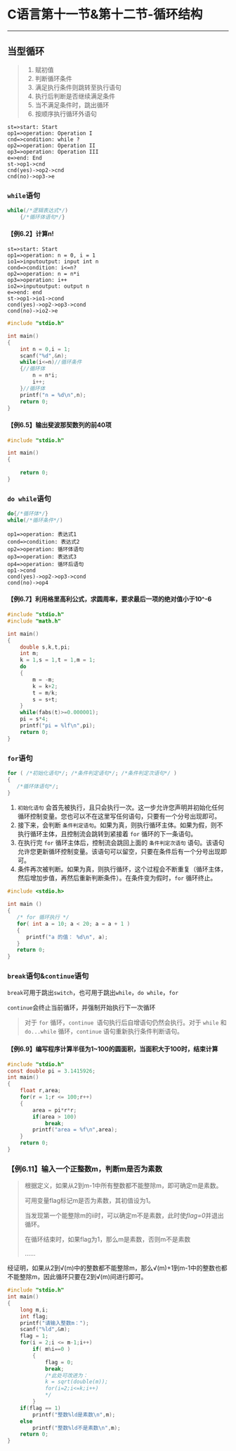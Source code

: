 # C语言第十一节&第十二节-循环结构

***

## 当型循环

>1. 赋初值
>2. 判断循环条件
>3. 满足执行条件则跳转至执行语句
>4. 执行后判断是否继续满足条件
>5. 当不满足条件时，跳出循环
>6. 按顺序执行循环外语句

```flow
st=>start: Start
op1=>operation: Operation I
cnd=>condition: while ?
op2=>operation: Operation II
op3=>operation: Operation III
e=>end: End
st->op1->cnd
cnd(yes)->op2->cnd
cnd(no)->op3->e
```

### `while`语句

```c
while(/*逻辑表达式*/)
	{/*循环体语句*/}
```

#### 【例6.2】计算n!

```flow
st=>start: Start
op1=>operation: n = 0, i = 1
io1=>inputoutput: input int n
cond=>condition: i<=n?
op2=>operation: n = n*i
op3=>operation: i++
io2=>inputoutput: output n
e=>end: end
st->op1->io1->cond
cond(yes)->op2->op3->cond
cond(no)->io2->e
```



```c
#include "stdio.h"

int main()
{
    int n = 0,i = 1;
    scanf("%d",&n);
    while(i<=n)//循环条件
    {//循环体
        n = n*i;
        i++;
    }//循环体
    printf("n = %d\n",n);
    return 0;
}
```

#### 【例6.5】输出斐波那契数列的前40项

```c
#include "stdio.h"

int main()
{
    
    return 0;
}
```

### `do while`语句

```c
do{/*循环体*/}
while(/*循环条件*/)
```

```flow
op1=>operation: 表达式1
cond=>condition: 表达式2
op2=>operation: 循环体语句
op3=>operation: 表达式3
op4=>operation: 循环后语句
op1->cond
cond(yes)->op2->op3->cond
cond(no)->op4
```



#### 【例6.7】利用格里高利公式，求圆周率，要求最后一项的绝对值小于10^-6

```c
#include "stdio.h"
#include "math.h"

int main()
{
    double s,k,t,pi;
    int m;
    k = 1,s = 1,t = 1,m = 1;
    do
    {
        m = -m;
        k = k+2;
        t = m/k;
        s = s+t;
    }
    while(fabs(t)>=0.000001);
    pi = s*4;
    printf("pi = %lf\n",pi);
    return 0;
}
```

### `for`语句

```c
for ( /*初始化语句*/; /*条件判定语句*/; /*条件判定次语句*/ )
{
   /*循环体语句*/;
}
```

1. `初始化语句` 会首先被执行，且只会执行一次。这一步允许您声明并初始化任何循环控制变量。您也可以不在这里写任何语句，只要有一个分号出现即可。
2. 接下来，会判断 `条件判定语句`。如果为真，则执行循环主体。如果为假，则不执行循环主体，且控制流会跳转到紧接着 `for` 循环的下一条语句。
3. 在执行完 `for` 循环主体后，控制流会跳回上面的 `条件判定次语句` 语句。该语句允许您更新循环控制变量。该语句可以留空，只要在条件后有一个分号出现即可。
4. 条件再次被判断。如果为真，则执行循环，这个过程会不断重复（循环主体，然后增加步值，再然后重新判断条件）。在条件变为假时，`for` 循环终止。

```c
#include <stdio.h>
 
int main ()
{
   /* for 循环执行 */
   for( int a = 10; a < 20; a = a + 1 )
   {
      printf("a 的值： %d\n", a);
   }
   return 0;
}
```

### `break`语句&`continue`语句

`break`可用于跳出`switch`，也可用于跳出`while`，`do while`，`for`

`continue`会终止当前循环，并强制开始执行下一次循环

> 对于 `for` 循环，`continue `语句执行后自增语句仍然会执行。对于 `while` 和 `do...while` 循环，`continue` 语句重新执行条件判断语句。

#### 【例6.9】编写程序计算半径为1~100的圆面积，当面积大于100时，结束计算

```c
#include "stdio.h"
const double pi = 3.1415926;
int main()
{
    float r,area;
    for(r = 1;r <= 100;r++)
    {
        area = pi*r*r;
        if(area > 100)
            break;
        printf("area = %f\n",area);
    }
    return 0;
}
```

### 【例6.11】输入一个正整数m，判断m是否为素数

> 根据定义，如果从2到m-1中所有整数都不能整除m，即可确定m是素数。
>
> 可用变量flag标记m是否为素数，其初值设为1。
>
> 当发现第一个能整除m的ii时，可以确定m不是素数，此时使*flag=0*并退出循环。
>
> 在循环结束时，如果flag为1，那么m是素数，否则m不是素数
>
> ……

经证明，如果从2到√(m)中的整数都不能整除m，那么√(m)+1到m-1中的整数也都不能整除m，因此循环只要在2到√(m)间进行即可。

```c
#include "stdio.h"
int main()
{
    long m,i;
    int flag;
    printf("请输入整数m：");
    scanf("%ld",&m);
    flag = 1;
    for(i = 2;i <= m-1;i++)
        if( m%i==0 )
        {
            flag = 0;
            break;
            /*此处可改进为：
            k = sqrt(double(m));
            for(i=2;i<=k;i++)
            */
        }
    if(flag == 1)
        printf("整数%ld是素数\n",m);
    else
        printf("整数%ld不是素数\n",m);
    return 0;
}
```

